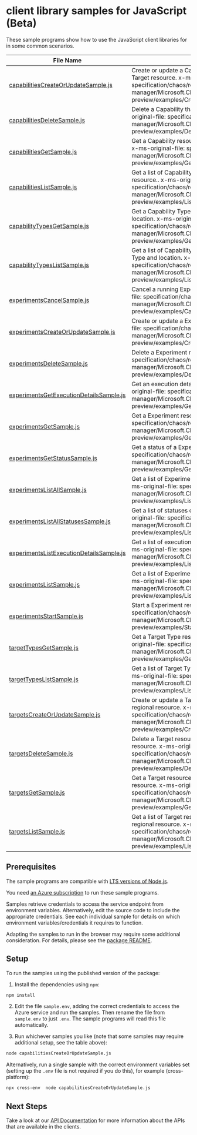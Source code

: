 # client library samples for JavaScript (Beta)

These sample programs show how to use the JavaScript client libraries for in some common scenarios.

| **File Name**                                                                     | **Description**                                                                                                                                                                                                      |
| --------------------------------------------------------------------------------- | -------------------------------------------------------------------------------------------------------------------------------------------------------------------------------------------------------------------- |
| [capabilitiesCreateOrUpdateSample.js][capabilitiescreateorupdatesample]           | Create or update a Capability resource that extends a Target resource. x-ms-original-file: specification/chaos/resource-manager/Microsoft.Chaos/preview/2022-07-01-preview/examples/CreateOrUpdateACapability.json   |
| [capabilitiesDeleteSample.js][capabilitiesdeletesample]                           | Delete a Capability that extends a Target resource. x-ms-original-file: specification/chaos/resource-manager/Microsoft.Chaos/preview/2022-07-01-preview/examples/DeleteACapability.json                              |
| [capabilitiesGetSample.js][capabilitiesgetsample]                                 | Get a Capability resource that extends a Target resource. x-ms-original-file: specification/chaos/resource-manager/Microsoft.Chaos/preview/2022-07-01-preview/examples/GetACapability.json                           |
| [capabilitiesListSample.js][capabilitieslistsample]                               | Get a list of Capability resources that extend a Target resource.. x-ms-original-file: specification/chaos/resource-manager/Microsoft.Chaos/preview/2022-07-01-preview/examples/ListCapabilities.json                |
| [capabilityTypesGetSample.js][capabilitytypesgetsample]                           | Get a Capability Type resource for given Target Type and location. x-ms-original-file: specification/chaos/resource-manager/Microsoft.Chaos/preview/2022-07-01-preview/examples/GetACapabilityType.json              |
| [capabilityTypesListSample.js][capabilitytypeslistsample]                         | Get a list of Capability Type resources for given Target Type and location. x-ms-original-file: specification/chaos/resource-manager/Microsoft.Chaos/preview/2022-07-01-preview/examples/ListCapabilityTypes.json    |
| [experimentsCancelSample.js][experimentscancelsample]                             | Cancel a running Experiment resource. x-ms-original-file: specification/chaos/resource-manager/Microsoft.Chaos/preview/2022-07-01-preview/examples/CancelAExperiment.json                                            |
| [experimentsCreateOrUpdateSample.js][experimentscreateorupdatesample]             | Create or update a Experiment resource. x-ms-original-file: specification/chaos/resource-manager/Microsoft.Chaos/preview/2022-07-01-preview/examples/CreateOrUpdateAExperiment.json                                  |
| [experimentsDeleteSample.js][experimentsdeletesample]                             | Delete a Experiment resource. x-ms-original-file: specification/chaos/resource-manager/Microsoft.Chaos/preview/2022-07-01-preview/examples/DeleteAExperiment.json                                                    |
| [experimentsGetExecutionDetailsSample.js][experimentsgetexecutiondetailssample]   | Get an execution detail of a Experiment resource. x-ms-original-file: specification/chaos/resource-manager/Microsoft.Chaos/preview/2022-07-01-preview/examples/GetAExperimentExecutionDetails.json                   |
| [experimentsGetSample.js][experimentsgetsample]                                   | Get a Experiment resource. x-ms-original-file: specification/chaos/resource-manager/Microsoft.Chaos/preview/2022-07-01-preview/examples/GetAExperiment.json                                                          |
| [experimentsGetStatusSample.js][experimentsgetstatussample]                       | Get a status of a Experiment resource. x-ms-original-file: specification/chaos/resource-manager/Microsoft.Chaos/preview/2022-07-01-preview/examples/GetAExperimentStatus.json                                        |
| [experimentsListAllSample.js][experimentslistallsample]                           | Get a list of Experiment resources in a subscription. x-ms-original-file: specification/chaos/resource-manager/Microsoft.Chaos/preview/2022-07-01-preview/examples/ListExperimentsInASubscription.json               |
| [experimentsListAllStatusesSample.js][experimentslistallstatusessample]           | Get a list of statuses of a Experiment resource. x-ms-original-file: specification/chaos/resource-manager/Microsoft.Chaos/preview/2022-07-01-preview/examples/ListExperimentStatuses.json                            |
| [experimentsListExecutionDetailsSample.js][experimentslistexecutiondetailssample] | Get a list of execution details of a Experiment resource. x-ms-original-file: specification/chaos/resource-manager/Microsoft.Chaos/preview/2022-07-01-preview/examples/ListExperimentExecutionsDetails.json          |
| [experimentsListSample.js][experimentslistsample]                                 | Get a list of Experiment resources in a resource group. x-ms-original-file: specification/chaos/resource-manager/Microsoft.Chaos/preview/2022-07-01-preview/examples/ListExperimentsInAResourceGroup.json            |
| [experimentsStartSample.js][experimentsstartsample]                               | Start a Experiment resource. x-ms-original-file: specification/chaos/resource-manager/Microsoft.Chaos/preview/2022-07-01-preview/examples/StartAExperiment.json                                                      |
| [targetTypesGetSample.js][targettypesgetsample]                                   | Get a Target Type resources for given location. x-ms-original-file: specification/chaos/resource-manager/Microsoft.Chaos/preview/2022-07-01-preview/examples/GetATargetType.json                                     |
| [targetTypesListSample.js][targettypeslistsample]                                 | Get a list of Target Type resources for given location. x-ms-original-file: specification/chaos/resource-manager/Microsoft.Chaos/preview/2022-07-01-preview/examples/ListTargetTypes.json                            |
| [targetsCreateOrUpdateSample.js][targetscreateorupdatesample]                     | Create or update a Target resource that extends a tracked regional resource. x-ms-original-file: specification/chaos/resource-manager/Microsoft.Chaos/preview/2022-07-01-preview/examples/CreateOrUpdateATarget.json |
| [targetsDeleteSample.js][targetsdeletesample]                                     | Delete a Target resource that extends a tracked regional resource. x-ms-original-file: specification/chaos/resource-manager/Microsoft.Chaos/preview/2022-07-01-preview/examples/DeleteATarget.json                   |
| [targetsGetSample.js][targetsgetsample]                                           | Get a Target resource that extends a tracked regional resource. x-ms-original-file: specification/chaos/resource-manager/Microsoft.Chaos/preview/2022-07-01-preview/examples/GetATarget.json                         |
| [targetsListSample.js][targetslistsample]                                         | Get a list of Target resources that extend a tracked regional resource. x-ms-original-file: specification/chaos/resource-manager/Microsoft.Chaos/preview/2022-07-01-preview/examples/ListTargets.json                |

## Prerequisites

The sample programs are compatible with [LTS versions of Node.js](https://github.com/nodejs/release#release-schedule).

You need [an Azure subscription][freesub] to run these sample programs.

Samples retrieve credentials to access the service endpoint from environment variables. Alternatively, edit the source code to include the appropriate credentials. See each individual sample for details on which environment variables/credentials it requires to function.

Adapting the samples to run in the browser may require some additional consideration. For details, please see the [package README][package].

## Setup

To run the samples using the published version of the package:

1. Install the dependencies using `npm`:

```bash
npm install
```

2. Edit the file `sample.env`, adding the correct credentials to access the Azure service and run the samples. Then rename the file from `sample.env` to just `.env`. The sample programs will read this file automatically.

3. Run whichever samples you like (note that some samples may require additional setup, see the table above):

```bash
node capabilitiesCreateOrUpdateSample.js
```

Alternatively, run a single sample with the correct environment variables set (setting up the `.env` file is not required if you do this), for example (cross-platform):

```bash
npx cross-env  node capabilitiesCreateOrUpdateSample.js
```

## Next Steps

Take a look at our [API Documentation][apiref] for more information about the APIs that are available in the clients.

[capabilitiescreateorupdatesample]: https://github.com/Azure/azure-sdk-for-js/blob/main/sdk/chaos/arm-chaos/samples/v1-beta/javascript/capabilitiesCreateOrUpdateSample.js
[capabilitiesdeletesample]: https://github.com/Azure/azure-sdk-for-js/blob/main/sdk/chaos/arm-chaos/samples/v1-beta/javascript/capabilitiesDeleteSample.js
[capabilitiesgetsample]: https://github.com/Azure/azure-sdk-for-js/blob/main/sdk/chaos/arm-chaos/samples/v1-beta/javascript/capabilitiesGetSample.js
[capabilitieslistsample]: https://github.com/Azure/azure-sdk-for-js/blob/main/sdk/chaos/arm-chaos/samples/v1-beta/javascript/capabilitiesListSample.js
[capabilitytypesgetsample]: https://github.com/Azure/azure-sdk-for-js/blob/main/sdk/chaos/arm-chaos/samples/v1-beta/javascript/capabilityTypesGetSample.js
[capabilitytypeslistsample]: https://github.com/Azure/azure-sdk-for-js/blob/main/sdk/chaos/arm-chaos/samples/v1-beta/javascript/capabilityTypesListSample.js
[experimentscancelsample]: https://github.com/Azure/azure-sdk-for-js/blob/main/sdk/chaos/arm-chaos/samples/v1-beta/javascript/experimentsCancelSample.js
[experimentscreateorupdatesample]: https://github.com/Azure/azure-sdk-for-js/blob/main/sdk/chaos/arm-chaos/samples/v1-beta/javascript/experimentsCreateOrUpdateSample.js
[experimentsdeletesample]: https://github.com/Azure/azure-sdk-for-js/blob/main/sdk/chaos/arm-chaos/samples/v1-beta/javascript/experimentsDeleteSample.js
[experimentsgetexecutiondetailssample]: https://github.com/Azure/azure-sdk-for-js/blob/main/sdk/chaos/arm-chaos/samples/v1-beta/javascript/experimentsGetExecutionDetailsSample.js
[experimentsgetsample]: https://github.com/Azure/azure-sdk-for-js/blob/main/sdk/chaos/arm-chaos/samples/v1-beta/javascript/experimentsGetSample.js
[experimentsgetstatussample]: https://github.com/Azure/azure-sdk-for-js/blob/main/sdk/chaos/arm-chaos/samples/v1-beta/javascript/experimentsGetStatusSample.js
[experimentslistallsample]: https://github.com/Azure/azure-sdk-for-js/blob/main/sdk/chaos/arm-chaos/samples/v1-beta/javascript/experimentsListAllSample.js
[experimentslistallstatusessample]: https://github.com/Azure/azure-sdk-for-js/blob/main/sdk/chaos/arm-chaos/samples/v1-beta/javascript/experimentsListAllStatusesSample.js
[experimentslistexecutiondetailssample]: https://github.com/Azure/azure-sdk-for-js/blob/main/sdk/chaos/arm-chaos/samples/v1-beta/javascript/experimentsListExecutionDetailsSample.js
[experimentslistsample]: https://github.com/Azure/azure-sdk-for-js/blob/main/sdk/chaos/arm-chaos/samples/v1-beta/javascript/experimentsListSample.js
[experimentsstartsample]: https://github.com/Azure/azure-sdk-for-js/blob/main/sdk/chaos/arm-chaos/samples/v1-beta/javascript/experimentsStartSample.js
[targettypesgetsample]: https://github.com/Azure/azure-sdk-for-js/blob/main/sdk/chaos/arm-chaos/samples/v1-beta/javascript/targetTypesGetSample.js
[targettypeslistsample]: https://github.com/Azure/azure-sdk-for-js/blob/main/sdk/chaos/arm-chaos/samples/v1-beta/javascript/targetTypesListSample.js
[targetscreateorupdatesample]: https://github.com/Azure/azure-sdk-for-js/blob/main/sdk/chaos/arm-chaos/samples/v1-beta/javascript/targetsCreateOrUpdateSample.js
[targetsdeletesample]: https://github.com/Azure/azure-sdk-for-js/blob/main/sdk/chaos/arm-chaos/samples/v1-beta/javascript/targetsDeleteSample.js
[targetsgetsample]: https://github.com/Azure/azure-sdk-for-js/blob/main/sdk/chaos/arm-chaos/samples/v1-beta/javascript/targetsGetSample.js
[targetslistsample]: https://github.com/Azure/azure-sdk-for-js/blob/main/sdk/chaos/arm-chaos/samples/v1-beta/javascript/targetsListSample.js
[apiref]: https://docs.microsoft.com/javascript/api/@azure/arm-chaos?view=azure-node-preview
[freesub]: https://azure.microsoft.com/free/
[package]: https://github.com/Azure/azure-sdk-for-js/tree/main/sdk/chaos/arm-chaos/README.md
